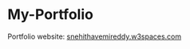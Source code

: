 # My-Portfolio

Portfolio website: [snehithavemireddy.w3spaces.com](https://snehithavemireddy.w3spaces.com/)
